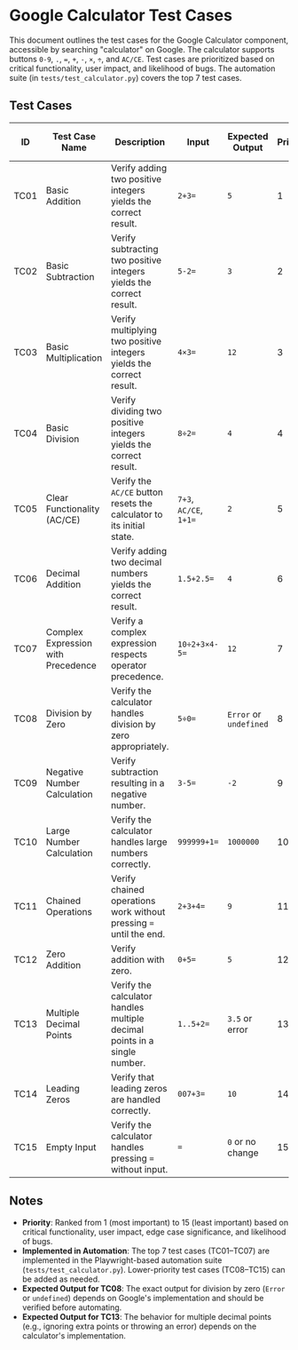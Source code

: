# Google Calculator Test Cases

This document outlines the test cases for the Google Calculator component, accessible by searching "calculator" on Google. The calculator supports buttons `0-9`, `.`, `=`, `+`, `-`, `×`, `÷`, and `AC/CE`. Test cases are prioritized based on critical functionality, user impact, and likelihood of bugs. The automation suite (in `tests/test_calculator.py`) covers the top 7 test cases.

## Test Cases

| ID  | Test Case Name                       | Description                                                                 | Input                     | Expected Output | Priority | Implemented in Automation |
|-----|--------------------------------------|-----------------------------------------------------------------------------|---------------------------|-----------------|----------|---------------------------|
| TC01 | Basic Addition                      | Verify adding two positive integers yields the correct result.               | `2+3=`                    | `5`             | 1        | Yes                       |
| TC02 | Basic Subtraction                   | Verify subtracting two positive integers yields the correct result.          | `5-2=`                    | `3`             | 2        | Yes                       |
| TC03 | Basic Multiplication                | Verify multiplying two positive integers yields the correct result.          | `4×3=`                    | `12`            | 3        | Yes                       |
| TC04 | Basic Division                      | Verify dividing two positive integers yields the correct result.             | `8÷2=`                    | `4`             | 4        | Yes                       |
| TC05 | Clear Functionality (AC/CE)         | Verify the `AC/CE` button resets the calculator to its initial state.        | `7+3`, `AC/CE`, `1+1=`    | `2`             | 5        | Yes                       |
| TC06 | Decimal Addition                    | Verify adding two decimal numbers yields the correct result.                 | `1.5+2.5=`                | `4`             | 6        | Yes                       |
| TC07 | Complex Expression with Precedence  | Verify a complex expression respects operator precedence.                   | `10÷2+3×4-5=`             | `12`            | 7        | Yes                       |
| TC08 | Division by Zero                    | Verify the calculator handles division by zero appropriately.                | `5÷0=`                    | `Error` or `undefined` | 8 | No                        |
| TC09 | Negative Number Calculation         | Verify subtraction resulting in a negative number.                          | `3-5=`                    | `-2`            | 9        | No                        |
| TC10 | Large Number Calculation            | Verify the calculator handles large numbers correctly.                       | `999999+1=`               | `1000000`       | 10       | No                        |
| TC11 | Chained Operations                  | Verify chained operations work without pressing `=` until the end.           | `2+3+4=`                  | `9`             | 11       | No                        |
| TC12 | Zero Addition                       | Verify addition with zero.                                                  | `0+5=`                    | `5`             | 12       | No                        |
| TC13 | Multiple Decimal Points             | Verify the calculator handles multiple decimal points in a single number.    | `1..5+2=`                 | `3.5` or error  | 13       | No                        |
| TC14 | Leading Zeros                       | Verify that leading zeros are handled correctly.                            | `007+3=`                  | `10`            | 14       | No                        |
| TC15 | Empty Input                         | Verify the calculator handles pressing `=` without input.                    | `=`                       | `0` or no change | 15      | No                        |

## Notes
- **Priority**: Ranked from 1 (most important) to 15 (least important) based on critical functionality, user impact, edge case significance, and likelihood of bugs.
- **Implemented in Automation**: The top 7 test cases (TC01–TC07) are implemented in the Playwright-based automation suite (`tests/test_calculator.py`). Lower-priority test cases (TC08–TC15) can be added as needed.
- **Expected Output for TC08**: The exact output for division by zero (`Error` or `undefined`) depends on Google's implementation and should be verified before automating.
- **Expected Output for TC13**: The behavior for multiple decimal points (e.g., ignoring extra points or throwing an error) depends on the calculator's implementation.